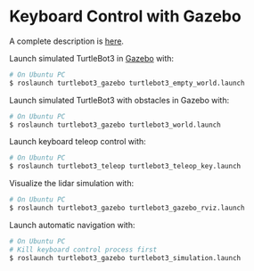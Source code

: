 # Keyboard Control with Gazebo 

A complete description is [here](http://turtlebot3.robotis.com/en/latest/simulation.html).

Launch simulated TurtleBot3 in [Gazebo](http://gazebosim.org) with: 
```bash
# On Ubuntu PC
$ roslaunch turtlebot3_gazebo turtlebot3_empty_world.launch
```

Launch simulated TurtleBot3 with obstacles in Gazebo with: 
```bash
# On Ubuntu PC
$ roslaunch turtlebot3_gazebo turtlebot3_world.launch
```

Launch keyboard teleop control with: 
```bash
# On Ubuntu PC
$ roslaunch turtlebot3_teleop turtlebot3_teleop_key.launch
```

Visualize the lidar simulation with: 
```bash
# On Ubuntu PC
$ roslaunch turtlebot3_gazebo turtlebot3_gazebo_rviz.launch
``` 

Launch automatic navigation with:
```bash
# On Ubuntu PC
# Kill keyboard control process first
$ roslaunch turtlebot3_gazebo turtlebot3_simulation.launch
```

